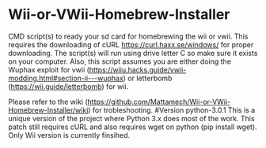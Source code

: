 # Wii-or-VWii-Homebrew-Installer
CMD script(s) to ready your sd card for homebrewing the wii or vwii.
This requires the downloading of cURL https://curl.haxx.se/windows/ for proper downloading.
The script(s) will run using drive letter C so make sure it exists on your computer. 
Also, this script assumes you are either doing the Wuphax exploit for vwii (https://wiiu.hacks.guide/vwii-modding.html#section-ii---wuphax) or letterbomb (https://wii.guide/letterbomb) for wii.


Please refer to the wiki (https://github.com/Mattamech/Wii-or-VWii-Homebrew-Installer/wiki) for trobleshooting.
#Version python-3.0.1
This is a unique version of the project where Python 3.x does most of the work. This patch still requires cURL and also requires wget on python (pip install wget).
Only Wii version is currently finsihed.